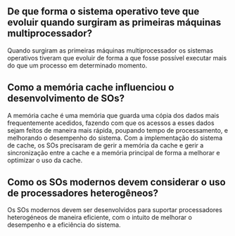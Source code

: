 ## De que forma o sistema operativo teve que evoluir quando surgiram as primeiras máquinas multiprocessador?

Quando surgiram as primeiras máquinas multiprocessador os sistemas operativos tiveram que evoluir de forma a que fosse possível executar mais do que um processo em determinado momento.

## Como a memória cache influenciou o desenvolvimento de SOs?

A memória cache é uma memória que guarda uma cópia dos dados mais frequentemente acedidos, fazendo com que os acessos a esses dados sejam feitos de maneira mais rápida, poupando tempo de processamento, e melhorando o desempenho do sistema.
Com a implementação do sistema de cache, os SOs precisaram de gerir a memória da cache e gerir a sincronização entre a cache e a memória principal de forma a melhorar e optimizar o uso da cache.


## Como os SOs modernos devem considerar o uso de processadores heterogêneos?

Os SOs modernos devem ser desenvolvidos para suportar processadores heterogéneos de maneira eficiente, com o intuito de melhorar o desempenho e a eficiência do sistema.